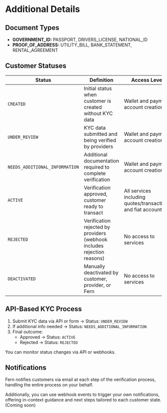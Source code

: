 # Additional Details

## Document Types

- **GOVERNMENT_ID:** PASSPORT, DRIVERS_LICENSE, NATIONAL_ID
- **PROOF_OF_ADDRESS:** UTILITY_BILL, BANK_STATEMENT, RENTAL_AGREEMENT

## Customer Statuses

| Status                         | Definition                                                              | Access Level                                                 |
| ------------------------------ | ----------------------------------------------------------------------- | ------------------------------------------------------------ |
| `CREATED`                      | Initial status when customer is created without KYC data                | Wallet and payment account creation                          |
| `UNDER_REVIEW`                 | KYC data submitted and being verified by providers                      | Wallet and payment account creation                          |
| `NEEDS_ADDITIONAL_INFORMATION` | Additional documentation required to complete verification              | Wallet and payment account creation                          |
| `ACTIVE`                       | Verification approved, customer ready to transact                       | All services including quotes/transactions and fiat accounts |
| `REJECTED`                     | Verification rejected by providers (webhook includes rejection reasons) | No access to services                                        |
| `DEACTIVATED`                  | Manually deactivated by customer, provider, or Fern                     | No access to services                                        |

## API-Based KYC Process

1. Submit KYC data via API or form → Status: `UNDER_REVIEW`
2. If additional info needed → Status: `NEEDS_ADDITIONAL_INFORMATION`
3. Final outcome:
   - Approved → Status: `ACTIVE`
   - Rejected → Status: `REJECTED`

You can monitor status changes via API or webhooks.

## Notifications

Fern notifies customers via email at each step of the verification process, handling the entire process on your behalf.

Additionally, you can use webhook events to trigger your own notifications, offering in-context guidance and next steps tailored to each customer state. (Coming soon)
